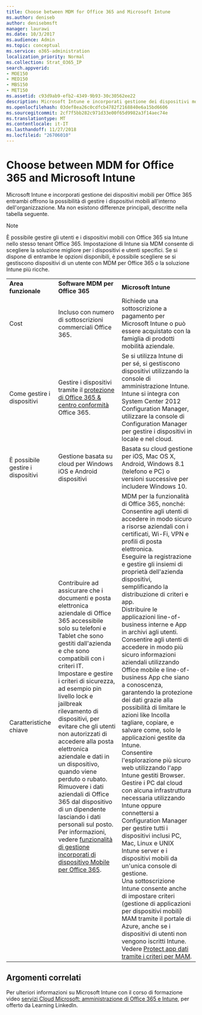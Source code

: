 ```yaml
---
title: Choose between MDM for Office 365 and Microsoft Intune
ms.author: deniseb
author: denisebmsft
manager: laurawi
ms.date: 10/3/2017
ms.audience: Admin
ms.topic: conceptual
ms.service: o365-administration
localization_priority: Normal
ms.collection: Strat_O365_IP
search.appverid:
- MOE150
- MED150
- MBS150
- MET150
ms.assetid: c93d9ab9-efb2-4349-9b93-30c30562ee22
description: Microsoft Intune e incorporati gestione dei dispositivi mobili per Office 365 entrambi offrono la possibilità di gestire i dispositivi mobili all'interno dell'organizzazione. Ma non esistono differenze principali, descritte in questo argomento.
ms.openlocfilehash: 03def8ea26c0cdfcb4782f2168840e6a15bd6606
ms.sourcegitcommit: 2cf7f5bb282c971d33e00f65d9982a3f14aec74e
ms.translationtype: MT
ms.contentlocale: it-IT
ms.lasthandoff: 11/27/2018
ms.locfileid: "26706010"
---
```

# <a name="choose-between-mdm-for-office-365-and-microsoft-intune"></a>Choose between MDM for Office 365 and Microsoft Intune

Microsoft Intune e incorporati gestione dei dispositivi mobili per Office 365 entrambi offrono la possibilità di gestire i dispositivi mobili all'interno dell'organizzazione. Ma non esistono differenze principali, descritte nella tabella seguente.
  
> [!NOTE]
> È possibile gestire gli utenti e i dispositivi mobili con Office 365 sia Intune nello stesso tenant Office 365. Impostazione di Intune sia MDM consente di scegliere la soluzione migliore per i dispositivi e utenti specifici. Se si dispone di entrambe le opzioni disponibili, è possibile scegliere se si gestiscono dispositivi di un utente con MDM per Office 365 o la soluzione Intune più ricche. 
  
||||
|:-----|:-----|:-----|
|**Area funzionale** <br/> |**Software MDM per Office 365** <br/> |**Microsoft Intune** <br/> |
|Cost  <br/> |Incluso con numero di sottoscrizioni commerciali Office 365.  <br/> |Richiede una sottoscrizione a pagamento per Microsoft Intune o può essere acquistato con la famiglia di prodotti mobilità aziendale.  <br/> |
|Come gestire i dispositivi  <br/> |Gestire i dispositivi tramite il [protezione di Office 365 &amp; centro conformità](https://security.microsoft.com) Office 365.  <br/> |Se si utilizza Intune di per sé, si gestiscono dispositivi utilizzando la console di amministrazione Intune.  <br/> Intune si integra con System Center 2012 Configuration Manager, utilizzare la console di Configuration Manager per gestire i dispositivi in locale e nel cloud.  <br/> |
|È possibile gestire i dispositivi  <br/> |Gestione basata su cloud per Windows iOS e Android dispositivi  <br/> |Basata su cloud gestione per iOS, Mac OS X, Android, Windows 8.1 (telefono e PC) o versioni successive per includere Windows 10. <br/> |
|Caratteristiche chiave  <br/> |Contribuire ad assicurare che i documenti e posta elettronica aziendale di Office 365 accessibile solo su telefoni e Tablet che sono gestiti dall'azienda e che sono compatibili con i criteri IT.  <br/> Impostare e gestire i criteri di sicurezza, ad esempio pin livello lock e jailbreak rilevamento di dispositivi, per evitare che gli utenti non autorizzati di accedere alla posta elettronica aziendale e dati in un dispositivo, quando viene perduto o rubato.  <br/> Rimuovere i dati aziendali di Office 365 dal dispositivo di un dipendente lasciando i dati personali sul posto.  <br/> Per informazioni, vedere [funzionalità di gestione incorporati di dispositivo Mobile per Office 365](https://support.office.com/article/a1da44e5-7475-4992-be91-9ccec25905b0).  <br/> |MDM per la funzionalità di Office 365, nonché:  <br/> Consentire agli utenti di accedere in modo sicuro a risorse aziendali con i certificati, Wi-Fi, VPN e profili di posta elettronica.  <br/> Eseguire la registrazione e gestire gli insiemi di proprietà dell'azienda dispositivi, semplificando la distribuzione di criteri e app.  <br/> Distribuire le applicazioni line-of-business interne e App in archivi agli utenti.  <br/> Consentire agli utenti di accedere in modo più sicuro informazioni aziendali utilizzando Office mobile e line-of-business App che siano a conoscenza, garantendo la protezione dei dati grazie alla possibilità di limitare le azioni like Incolla tagliare, copiare, e salvare come, solo le applicazioni gestite da Intune.  <br/> Consentire l'esplorazione più sicuro web utilizzando l'app Intune gestiti Browser.  <br/> Gestire i PC dal cloud con alcuna infrastruttura necessaria utilizzando Intune oppure connettersi a Configuration Manager per gestire tutti i dispositivi inclusi PC, Mac, Linux e UNIX Intune server e i dispositivi mobili da un'unica console di gestione.  <br/> Una sottoscrizione Intune consente anche di impostare criteri (gestione di applicazioni per dispositivi mobili) MAM tramite il portale di Azure, anche se i dispositivi di utenti non vengono iscritti Intune. Vedere [Protect app dati tramite i criteri per MAM](https://go.microsoft.com/fwlink/?LinkId=825439).<br/> |


## <a name="related-topics"></a>Argomenti correlati
   
Per ulteriori informazioni su Microsoft Intune con il corso di formazione video [servizi Cloud Microsoft: amministrazione di Office 365 e Intune](https://support.office.com/article/c1224e20-3d49-4f40-99ee-fd0991880376.aspx), per offerto da Learning LinkedIn.
  

